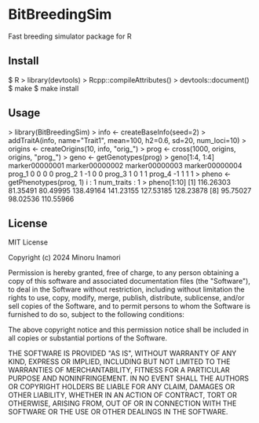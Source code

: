 # BitBreedingSim

Fast breeding simulator package for R

## Install

$ R
\> library(devtools)
\> Rcpp::compileAttributes()
\> devtools::document()
$ make
$ make install

## Usage

\> library(BitBreedingSim)
\> info <- createBaseInfo(seed=2)
\> addTraitA(info, name="Trait1", mean=100, h2=0.6, sd=20, num_loci=10)
\> origins <- createOrigins(10, info, "orig_")
\> prog <- cross(1000, origins, origins, "prog_")
\> geno <- getGenotypes(prog)
\> geno[1:4, 1:4]
       marker00000001 marker00000002 marker00000003 marker00000004
prog_1              0              0              0              0
prog_2              1             -1              0              0
prog_3              1              0              1              1
prog_4             -1              1              1              1
\> pheno <- getPhenotypes(prog, 1)
i : 1 num_traits : 1
\> pheno[1:10]
 [1] 116.26303  81.35491  80.49995 138.49164 141.23155 127.53185 128.23878
 [8]  95.75027  98.02536 110.55966

## License
MIT License

Copyright (c) 2024 Minoru Inamori

Permission is hereby granted, free of charge, to any person obtaining a copy
of this software and associated documentation files (the "Software"), to deal
in the Software without restriction, including without limitation the rights
to use, copy, modify, merge, publish, distribute, sublicense, and/or sell
copies of the Software, and to permit persons to whom the Software is
furnished to do so, subject to the following conditions:

The above copyright notice and this permission notice shall be included in all
copies or substantial portions of the Software.

THE SOFTWARE IS PROVIDED "AS IS", WITHOUT WARRANTY OF ANY KIND, EXPRESS OR
IMPLIED, INCLUDING BUT NOT LIMITED TO THE WARRANTIES OF MERCHANTABILITY,
FITNESS FOR A PARTICULAR PURPOSE AND NONINFRINGEMENT. IN NO EVENT SHALL THE
AUTHORS OR COPYRIGHT HOLDERS BE LIABLE FOR ANY CLAIM, DAMAGES OR OTHER
LIABILITY, WHETHER IN AN ACTION OF CONTRACT, TORT OR OTHERWISE, ARISING FROM,
OUT OF OR IN CONNECTION WITH THE SOFTWARE OR THE USE OR OTHER DEALINGS IN THE
SOFTWARE.
